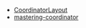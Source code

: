 - [CoordinatorLayout](https://developer.android.com/reference/android/support/design/widget/CoordinatorLayout.html)
- [mastering-coordinator](http://saulmm.github.io/mastering-coordinator)
